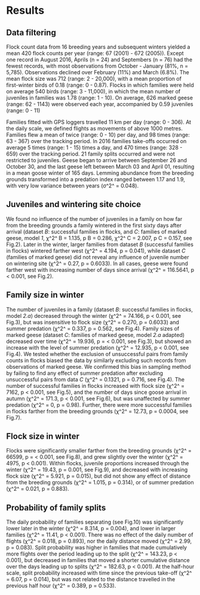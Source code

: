 
# Results

## Data filtering

Flock count data from 16 breeding years and subsequent winters yielded a mean 420 flock counts per year (range: 67 (2001) - 672 (2005)). Except one record in August 2016, Aprils (n = 24) and Septembers (n = 76) had the fewest records, with most observations from October - January (81%, n = 5,785). Observations declined over February (11%) and March (6.8%). The mean flock size was 712 (range: 2 - 20,000), with a mean proportion of first-winter birds of 0.18 (range: 0 - 0.87). Flocks in which families were held on average 540 birds (range: 3 - 11,000), in which the mean number of juveniles in families was 1.78 (range: 1 - 10). On average, 626 marked geese (range: 62 - 1143) were observed each year, accompanied by 0.59 juveniles (range: 0 - 11)

Families fitted with GPS loggers travelled 11 km per day (range: 0 - 306). At the daily scale, we defined flights as movements of above 1000 metres. Families flew a mean of twice (range: 0 - 10) per day, and 98 times (range: 63 - 367) over the tracking period.
In 2016 families take-offs occurred on average 5 times (range: 1 - 15) times a day, and 470 times (range: 328 - 659) over the tracking period. 21 family splits occurred and were not restricted to juveniles.
Geese began to arrive between September 26 and October 30, and the last geese left between March 03 and April 01, resulting in a mean goose winter of 165 days.
Lemming abundance from the breeding grounds transformed into a predation index ranged between 1.17 and 1.9, with very low variance between years (σ^2^ = 0.048).

## Juveniles and wintering site choice

We found no influence of the number of juveniles in a family on how far from the breeding grounds a family wintered in the first sixty days after arrival (dataset *B*: successful families in flocks, and *C*: families of marked geese, model *1*, χ^2^ B = 1.135, p B = 0.286, χ^2^ C = 2.007, p C = 0.157, see Fig.2). Later in the winter, larger families from dataset *B* (successful families in flocks) wintered farther west (χ^2^ = 4.194, p = 0.041), while dataset *C* (families of marked geese) did not reveal any influence of juvenile number on wintering site (χ^2^ = 0.27, p = 0.6033). In all cases, geese were found farther west with increasing number of days since arrival (χ^2^ = 116.5641, p < 0.001, see Fig.2).

## Family size in winter

The number of juveniles in a family (dataset *B*: successful families in flocks, model *2.a*) decreased through the winter (χ^2^ = 74.166, p < 0.001, see Fig.3), but was insensitive to flock size (χ^2^ = 0.270, p = 0.6033) and summer predation (χ^2^ = 0.337, p = 0.562, see Fig.4).
Family sizes of marked geese (dataset *C*: families of marked geese, model *2.a* adapted) decreased over time (χ^2^ = 19.936, p = < 0.001, see Fig.3), but showed an increase with the level of summer predation (χ^2^ = 12.935, p < 0.001, see Fig.4).
We tested whether the exclusion of unsuccessful pairs from family counts in flocks biased the data by similarly excluding such records from observations of marked geese. We confirmed this bias in sampling method by failing to find any effect of summer predation after excluding unsuccessful pairs from data *C* (χ^2^ = 0.1321, p = 0.716, see Fig.4).
The number of successful families in flocks increased with flock size (χ^2^ = 7162, p < 0.001, see Fig.5), and the number of days since goose arrival in autumn (χ^2^ = 171.3, p < 0.001, see Fig.6), but was unaffected by summer predation (χ^2^ = 0, p = 0.98). Further, there were more successful families in flocks farther from the breeding grounds (χ^2^ = 12.73, p = 0.0004, see Fig.7).

## Flock size in winter

Flocks were significantly smaller farther from the breeding grounds (χ^2^ = 66599, p = < 0.001, see Fig.8), and grew slightly over the winter (χ^2^ = 4975, p < 0.001).
Within flocks, juvenile proportions increased through the winter (χ^2^ = 19.43, p = 0.001, see Fig.9), and decreased with increasing flock size (χ^2^ = 5.921, p = 0.015), but did not show any effect of distance from the breeding grounds (χ^2^ = 1.015, p = 0.314), or of summer predation (χ^2^ = 0.021, p = 0.883).

## Probability of family splits

The daily probability of families separating (see Fig.10) was significantly lower later in the winter (χ^2^ = 8.314, p = 0.004), and lower in larger families (χ^2^ = 11.41, p < 0.001). There was no effect of the daily number of flights (χ^2^ = 0.018, p = 0.893), nor the daily distance moved (χ^2^ = 2.99, p = 0.083). Split probability was higher in families that made cumulatively more flights over the period leading up to the split (χ^2^ = 143.23, p < 0.001), but decreased in families that moved a shorter cumulative distance over the days leading up to splits (χ^2^ = 182.63, p < 0.001). At the half-hour scale, split probability increased with time since the previous take-off (χ^2^ = 6.07, p = 0.014), but was not related to the distance travelled in the previous half hour (χ^2^ = 0.389, p = 0.533).
